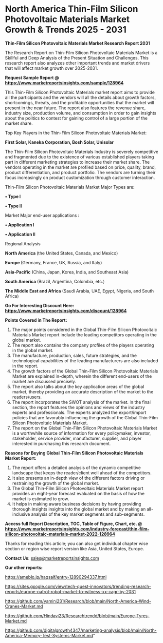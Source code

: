 # North America Thin-Film Silicon Photovoltaic Materials Market Growth & Trends 2025 - 2031

<strong>Thin-Film Silicon Photovoltaic Materials Market Research Report 2031</strong>

The Research Report on Thin-Film Silicon Photovoltaic Materials Market is a Skillful and Deep Analysis of the Present Situation and Challenges. This research report also analyzes other important trends and market drivers that will affect market growth over 2025-2031.

<strong>Request Sample Report @ <a href=https://www.marketreportsinsights.com/sample/128964>https://www.marketreportsinsights.com/sample/128964</a></strong>

This Thin-Film Silicon Photovoltaic Materials market report aims to provide all the participants and the vendors will all the details about growth factors, shortcomings, threats, and the profitable opportunities that the market will present in the near future. The report also features the revenue share, industry size, production volume, and consumption in order to gain insights about the politics to contest for gaining control of a large portion of the market share.

Top Key Players in the Thin-Film Silicon Photovoltaic Materials Market:

<strong>First Solar, Kaneka Corporation, Bosh Solar, Unisolar</strong>

The Thin-Film Silicon Photovoltaic Materials Industry is severely competitive and fragmented due to the existence of various established players taking part in different marketing strategies to increase their market share. The vendors operating in the market are profiled based on price, quality, brand, product differentiation, and product portfolio. The vendors are turning their focus increasingly on product customization through customer interaction.

Thin-Film Silicon Photovoltaic Materials Market Major Types are:

<strong>• Type I

• Type II</strong>

Market Major end-user applications :

<strong>• Application I

• Application II</strong>

Regional Analysis

</u><strong><b>North America</b></strong> (the United States, Canada, and Mexico)

<strong><b>Europe </b></strong>(Germany, France, UK, Russia, and Italy)

<strong><b>Asia-Pacific</b></strong> (China, Japan, Korea, India, and Southeast Asia)

<strong><b>South America</b></strong> (Brazil, Argentina, Colombia, etc.)

<strong><b>The Middle East and Africa</b></strong> (Saudi Arabia, UAE, Egypt, Nigeria, and South Africa)

<strong>Go For Interesting Discount Here: <a href=https://www.marketreportsinsights.com/discount/128964>https://www.marketreportsinsights.com/discount/128964</a></strong>

<strong>Points Covered in The Report:</strong>
<ol>
  <li>The major points considered in the Global Thin-Film Silicon Photovoltaic Materials Market report include the leading competitors operating in the global market.</li>
  <li>The report also contains the company profiles of the players operating in the global market.</li>
  <li>The manufacture, production, sales, future strategies, and the technological capabilities of the leading manufacturers are also included in the report.</li>
  <li>The growth factors of the Global Thin-Film Silicon Photovoltaic Materials Market are explained in-depth, wherein the different end-users of the market are discussed precisely.</li>
  <li>The report also talks about the key application areas of the global market, thereby providing an accurate description of the market to the readers/users.</li>
  <li>The report incorporates the SWOT analysis of the market. In the final section, the report features the opinions and views of the industry experts and professionals. The experts analyzed the export/import policies that are favorably influencing the growth of the Global Thin-Film Silicon Photovoltaic Materials Market.</li>
  <li>The report on the Global Thin-Film Silicon Photovoltaic Materials Market is a worthwhile source of information for every policymaker, investor, stakeholder, service provider, manufacturer, supplier, and player interested in purchasing this research document.</li>
</ol>
<strong>Reasons for Buying Global Thin-Film Silicon Photovoltaic Materials Market Report:</strong>

<ol>
  <li>The report offers a detailed analysis of the dynamic competitive landscape that keeps the reader/client well ahead of the competitors.</li>
  <li>It also presents an in-depth view of the different factors driving or restraining the growth of the global market.</li>
  <li>The Global Thin-Film Silicon Photovoltaic Materials Market report provides an eight-year forecast evaluated on the basis of how the market is estimated to grow.</li>
  <li>It helps in making aware business decisions by having providing thorough insights insights into the global market and by making an all-inclusive analysis of the key market segments and sub-segments.</li>
</ol>
<strong>Access full Report Description, TOC, Table of Figure, Chart, etc. @ <a href=https://www.marketreportsinsights.com/industry-forecast/thin-film-silicon-photovoltaic-materials-market-2022-128964>https://www.marketreportsinsights.com/industry-forecast/thin-film-silicon-photovoltaic-materials-market-2022-128964</a></strong>


Thanks for reading this article; you can also get individual chapter wise section or region wise report version like Asia, United States, Europe.

<strong>Contact Us:</strong>
sales@marketreportsinsights.com

<strong>Our other reports:</strong>

<a href=https://ameblo.jp/haqsaif/entry-12890294337.html>https://ameblo.jp/haqsaif/entry-12890294337.html</a>

<a href=https://sites.google.com/view/tech-quest-innovators/trending-research-reports/europe-patrol-robot-market-to-witness-xx-cagr-by-2031>https://sites.google.com/view/tech-quest-innovators/trending-research-reports/europe-patrol-robot-market-to-witness-xx-cagr-by-2031</a>

<a href=https://github.com/yamini231/Research/blob/main/North-America-Wind-Cranes-Market.md>https://github.com/yamini231/Research/blob/main/North-America-Wind-Cranes-Market.md</a>

<a href=https://github.com/Hindavi23/Researchtrendd/blob/main/Europe-Tyres-Market.md>https://github.com/Hindavi23/Researchtrendd/blob/main/Europe-Tyres-Market.md</a>

<a href=https://github.com/digitalgrowth4347/marketing-analysis/blob/main/North-America-Memory-Test-Systems-Market.md>https://github.com/digitalgrowth4347/marketing-analysis/blob/main/North-America-Memory-Test-Systems-Market.md</a>"
